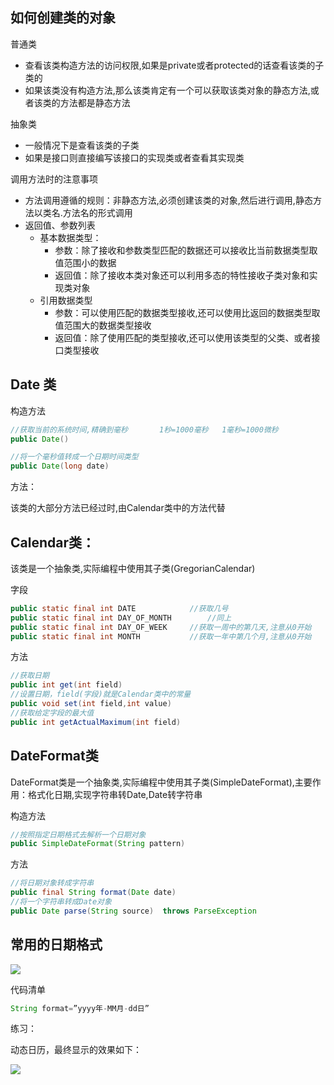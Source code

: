 



## 如何创建类的对象

普通类

- 查看该类构造方法的访问权限,如果是private或者protected的话查看该类的子类的
- 如果该类没有构造方法,那么该类肯定有一个可以获取该类对象的静态方法,或者该类的方法都是静态方法

抽象类

- 一般情况下是查看该类的子类
- 如果是接口则直接编写该接口的实现类或者查看其实现类

调用方法时的注意事项

- 方法调用遵循的规则：非静态方法,必须创建该类的对象,然后进行调用,静态方法以类名.方法名的形式调用
- 返回值、参数列表
    - 基本数据类型：
        - 参数：除了接收和参数类型匹配的数据还可以接收比当前数据类型取值范围小的数据
        - 返回值：除了接收本类对象还可以利用多态的特性接收子类对象和实现类对象
    - 引用数据类型
        - 参数：可以使用匹配的数据类型接收,还可以使用比返回的数据类型取值范围大的数据类型接收
        - 返回值：除了使用匹配的类型接收,还可以使用该类型的父类、或者接口类型接收






## Date 类

构造方法

```java
//获取当前的系统时间,精确到毫秒		1秒=1000毫秒	1毫秒=1000微秒
public Date()

//将一个毫秒值转成一个日期时间类型
public Date(long date)

```

方法：

该类的大部分方法已经过时,由Calendar类中的方法代替


## Calendar类：

该类是一个抽象类,实际编程中使用其子类(GregorianCalendar)

字段

```java
public static final int DATE			//获取几号
public static final int DAY_OF_MONTH		//同上
public static final int DAY_OF_WEEK		//获取一周中的第几天,注意从0开始
public static final int MONTH			//获取一年中第几个月,注意从0开始
```

方法

```java
//获取日期
public int get(int field)
//设置日期，field(字段)就是Calendar类中的常量
public void set(int field,int value)
//获取给定字段的最大值
public int getActualMaximum(int field)

```


## DateFormat类

DateFormat类是一个抽象类,实际编程中使用其子类(SimpleDateFormat),主要作用：格式化日期,实现字符串转Date,Date转字符串

构造方法

```java
//按照指定日期格式去解析一个日期对象
public SimpleDateFormat(String pattern)
```

方法

```java
//将日期对象转成字符串
public final String format(Date date)
//将一个字符串转成Date对象
public Date parse(String source)  throws ParseException
```

## 常用的日期格式

![](_v_images/20190310174519130_24823.png)

代码清单

```java
String format=”yyyy年-MM月-dd日”
```

练习：

动态日历，最终显示的效果如下：


![](_v_images/20190310174547810_29765.png)